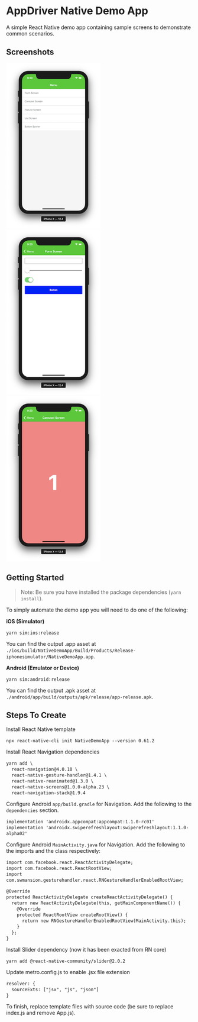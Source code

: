 # AppDriver Native Demo App

A simple React Native demo app containing sample screens to demonstrate common scenarios.

## Screenshots

![Menu Screen Screenshot](./assets/menu-screen-screenshot.png "Menu Screen Screenshot")
![Form Screen Screenshot](./assets/form-screen-screenshot.png "Form Screen Screenshot")
![Carousel Screen Screenshot](./assets/carousel-screen-screenshot.png "Carousel Screen Screenshot")

## Getting Started

> Note: Be sure you have installed the package dependencies (`yarn install`).

To simply automate the demo app you will need to do one of the following:

**iOS (Simulator)**

```
yarn sim:ios:release
```

You can find the output .app asset at `./ios/build/NativeDemoApp/Build/Products/Release-iphonesimulator/NativeDemoApp.app`.

**Android (Emulator or Device)**

```
yarn sim:android:release
```

You can find the output .apk asset at `./android/app/build/outputs/apk/release/app-release.apk`.

## Steps To Create

Install React Native template
```
npx react-native-cli init NativeDemoApp --version 0.61.2
```

Install React Navigation dependencies
```
yarn add \
  react-navigation@4.0.10 \
  react-native-gesture-handler@1.4.1 \
  react-native-reanimated@1.3.0 \
  react-native-screens@1.0.0-alpha.23 \
  react-navigation-stack@1.9.4
```

Configure Android `app/build.gradle` for Navigation. Add the following to the `dependencies` section.
```
implementation 'androidx.appcompat:appcompat:1.1.0-rc01'
implementation 'androidx.swiperefreshlayout:swiperefreshlayout:1.1.0-alpha02'
```

Configure Android `MainActivity.java` for Navigation. Add the following to the imports and the class respectively:
```
import com.facebook.react.ReactActivityDelegate;
import com.facebook.react.ReactRootView;
import com.swmansion.gesturehandler.react.RNGestureHandlerEnabledRootView;
```

```
@Override
protected ReactActivityDelegate createReactActivityDelegate() {
  return new ReactActivityDelegate(this, getMainComponentName()) {
    @Override
    protected ReactRootView createRootView() {
      return new RNGestureHandlerEnabledRootView(MainActivity.this);
    }
  };
}
```

Install Slider dependency (now it has been exacted from RN core)
```
yarn add @react-native-community/slider@2.0.2
```

Update metro.config.js to enable .jsx file extension
```
resolver: {
  sourceExts: ["jsx", "js", "json"]
}
```

To finish, replace template files with source code (be sure to replace index.js and remove App.js).
